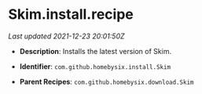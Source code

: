 # Skim.install.recipe

_Last updated 2021-12-23 20:01:50Z_

- **Description**: Installs the latest version of Skim.

- **Identifier**: `com.github.homebysix.install.Skim`

- **Parent Recipes**: `com.github.homebysix.download.Skim`
